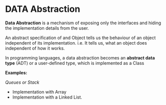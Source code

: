 # DATA Abstraction #

**Data Abstraction** is a mechanism of exposing only the interfaces and hiding the implementation details from the user.

An abstract specification of and Object tells us the behaviour of an object independent of its implementation. i.e. It tells us, what an object does independent of how it works.

In programming languages, a data abstraction becomes an **abstract data type** (ADT) or a user-defined type, which is implemented as a Class

**Examples:**

*Queues or Stack*
- Implementation with Array
- Implementation with a Linked List.
